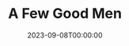 ---
title: A Few Good Men
date: 2023-09-08T00:00:00
opening_date: 2004-01-16
closing_date: 2004-01-31
layout: productions
program:
Theatre: Theatre Jacksonville
venue: Harold K. Smith Playhouse
cast:
- Lance Cpl. Harold W. Dawson: Amir Abdullah
- PFC Louden Downey: Gerald Liles
- LTJG Sam Weinberg: Matt Burke
- LTJG Daniel A. Kaffee: Warren Skeels
- Lt. Comdr. Joanne Galloway: Juniper Berolzheimer
- Capt. Isaac Whitaker: Glenn Gaynon
- Lt. Col. Matthew A. Markinson: Jon Brenan
- PFC William T. Santiago: David Khosrowzadeh
- Col. Nathan Jessep: Mark Lambert
- Lt. Jonathan J. Kendrick: David Gile
- Capt. Jack Ross: Michael Bahar
- Cpl. Jeffrey O. Howard: Blain Highland
- Col. Julius A. Randolph: Mark Wright
- Comdr. Walter Stone: Ned Price
- Marine, Sailor, MP, Lawyer:
  - Davis Greene
  - Steven Kelly
  - Karl Rogers
  - Robert Woodward
crew:
- Artistic Director: Shirley Sacks
- Technical Direcor: Jeffery L. Wagoner
- Scenic Design: Kelly J. Wagoner
- Lighting Design: Jeffery L. Wagoner
- Costume Design: Joy Smith
- Properties:
  - Claudia Wright
  - Carole Ficheria
- Sound Design: Tommy Gomba
- Stage Manager:
  - Deborah L. Goldberg
  - Jessica Besecker
- Assistant Technical Director: Peter van Vliet
- Assistant Stage Manager:
  - Lauren Nordvig
  - Sara Crawford
  - Chris Farrell
  - Steven Kelly
- Light Board Operation: Gloria Pepe
- Sound Board Operator: Tommy Gomba
- Set Construction:
  - Peter van Vliet
  - Daniel Dungan
  - Kelly J. Wagoner
  - Gloria Pepe
  - Carole Ficheria
  - Laura Hutter
  - Emily Cabrera
  - Eric Lauder
orchestra:
---